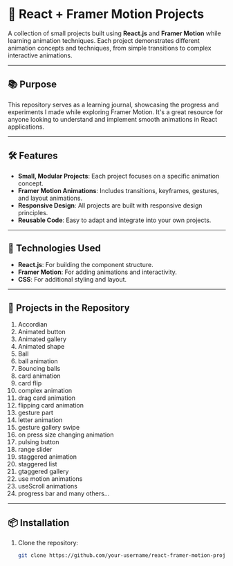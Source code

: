 # 🎥 React + Framer Motion Projects  

A collection of small projects built using **React.js** and **Framer Motion** while learning animation techniques. Each project demonstrates different animation concepts and techniques, from simple transitions to complex interactive animations.

---

## 📚 Purpose  

This repository serves as a learning journal, showcasing the progress and experiments I made while exploring Framer Motion. It's a great resource for anyone looking to understand and implement smooth animations in React applications.

---

## 🛠 Features  

- **Small, Modular Projects**: Each project focuses on a specific animation concept.  
- **Framer Motion Animations**: Includes transitions, keyframes, gestures, and layout animations.  
- **Responsive Design**: All projects are built with responsive design principles.  
- **Reusable Code**: Easy to adapt and integrate into your own projects.  

---

## 🚀 Technologies Used  

- **React.js**: For building the component structure.  
- **Framer Motion**: For adding animations and interactivity.  
- **CSS**: For additional styling and layout.  

---

## 📂 Projects in the Repository  
1. Accordian
2. Animated button
3. Animated gallery
4. Animated shape
5. Ball
6. ball animation
7. Bouncing balls
8. card animation
9. card flip
10. complex animation
11. drag card animation
12. flipping card animation
13. gesture part
14. letter animation
15. gesture gallery swipe
16. on press size changing animation
17. pulsing button
18. range slider
19. staggered animation
20. staggered list
21. gtaggered gallery
22. use motion animations
23. useScroll animations
24. progress bar and many others...
---

## 📦 Installation  

1. Clone the repository:  
   ```bash
   git clone https://github.com/your-username/react-framer-motion-projects.git

